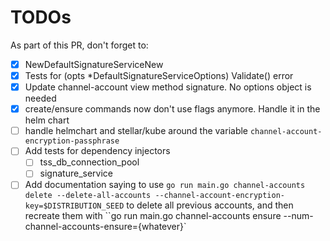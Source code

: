 # TODOs

As part of this PR, don't forget to:

- [x] NewDefaultSignatureServiceNew
- [x] Tests for (opts *DefaultSignatureServiceOptions) Validate() error
- [x] Update channel-account view method signature. No options object is needed
- [x] create/ensure commands now don't use flags anymore. Handle it in the helm chart
- [ ] handle helmchart and stellar/kube around the variable `channel-account-encryption-passphrase`
- [ ] Add tests for dependency injectors
  - [ ] tss_db_connection_pool
  - [ ] signature_service
- [ ] Add documentation saying to use `go run main.go channel-accounts delete --delete-all-accounts --channel-account-encryption-key=$DISTRIBUTION_SEED` to delete all previous accounts, and then recreate them with ``go run main.go channel-accounts ensure --num-channel-accounts-ensure={whatever}`
